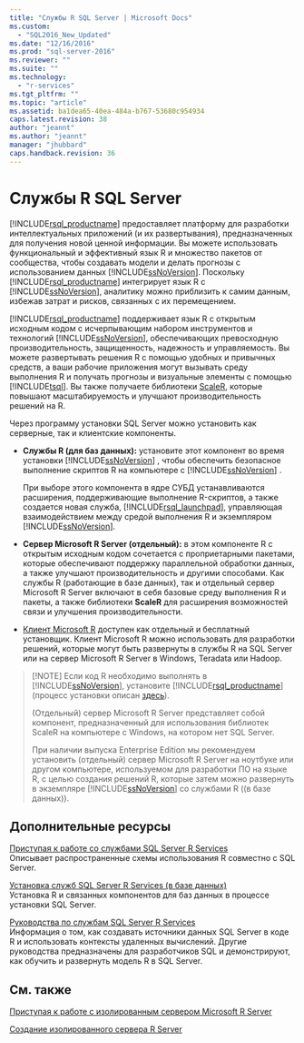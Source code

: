 ```yaml
---
title: "Службы R SQL Server | Microsoft Docs"
ms.custom: 
  - "SQL2016_New_Updated"
ms.date: "12/16/2016"
ms.prod: "sql-server-2016"
ms.reviewer: ""
ms.suite: ""
ms.technology: 
  - "r-services"
ms.tgt_pltfrm: ""
ms.topic: "article"
ms.assetid: ba1dea65-40ea-484a-b767-53680c954934
caps.latest.revision: 38
author: "jeannt"
ms.author: "jeannt"
manager: "jhubbard"
caps.handback.revision: 36
---
```

# Службы R SQL Server
  [!INCLUDE[rsql_productname](../../includes/rsql-productname-md.md)] предоставляет платформу для разработки интеллектуальных приложений (и их развертывания), предназначенных для получения новой ценной информации. Вы можете использовать функциональный и эффективный язык R и множество пакетов от сообщества, чтобы создавать модели и делать прогнозы с использованием данных [!INCLUDE[ssNoVersion](../../includes/ssnoversion-md.md)]. Поскольку [!INCLUDE[rsql_productname](../../includes/rsql-productname-md.md)] интегрирует язык R с [!INCLUDE[ssNoVersion](../../includes/ssnoversion-md.md)], аналитику можно приблизить к самим данным, избежав затрат и рисков, связанных с их перемещением.  
  
 [!INCLUDE[rsql_productname](../../includes/rsql-productname-md.md)] поддерживает язык R с открытым исходным кодом с исчерпывающим набором инструментов и технологий [!INCLUDE[ssNoVersion](../../includes/ssnoversion-md.md)], обеспечивающих превосходную производительность, защищенность, надежность и управляемость. Вы можете развертывать решения R с помощью удобных и привычных средств, а ваши рабочие приложения могут вызывать среду выполнения R и получать прогнозы и визуальные элементы с помощью [!INCLUDE[tsql](../../includes/tsql-md.md)]. Вы также получаете библиотеки [ScaleR](https://msdn.microsoft.com/microsoft-r/scaler/scaler), которые повышают масштабируемость и улучшают производительность решений на R.  
  
Через программу установки SQL Server можно установить как серверные, так и клиентские компоненты.  
  
+   **Службы R (для баз данных):** установите этот компонент во время установки [!INCLUDE[ssNoVersion](../../includes/ssnoversion-md.md)] , чтобы обеспечить безопасное выполнение скриптов R на компьютере с [!INCLUDE[ssNoVersion](../../includes/ssnoversion-md.md)] .  
  
     При выборе этого компонента в ядре СУБД устанавливаются расширения, поддерживающие выполнение R-скриптов, а также создается новая служба, [!INCLUDE[rsql_launchpad](../../includes/rsql-launchpad-md.md)], управляющая взаимодействием между средой выполнения R и экземпляром [!INCLUDE[ssNoVersion](../../includes/ssnoversion-md.md)].  
  
+   **Сервер Microsoft R Server (отдельный):** в этом компоненте R с открытым исходным кодом сочетается с проприетарными пакетами, которые обеспечивают поддержку параллельной обработки данных, а также улучшают производительность и другими способами. Как службы R (работающие в базе данных), так и отдельный сервер Microsoft R Server включают в себя базовые среду выполнения R и пакеты, а также библиотеки **ScaleR** для расширения возможностей связи и улучшения производительности. 
  
+    [Клиент Microsoft R](https://msdn.microsoft.com/microsoft-r/index#mrc) доступен как отдельный и бесплатный установщик.  Клиент Microsoft R можно использовать для разработки решений, которые могут быть развернуты в службы R на SQL Server или на сервер Microsoft R Server в Windows, Teradata или Hadoop. 
     

  > [!NOTE] Если код R необходимо выполнять в [!INCLUDE[ssNoVersion](../../includes/ssnoversion-md.md)], установите [!INCLUDE[rsql_productname](../../includes/rsql-productname-md.md)] (процесс установки описан [здесь](../../advanced-analytics/r-services/set-up-sql-server-r-services-in-database.md)).
  >  
  > \(Отдельный\) сервер Microsoft R Server представляет собой компонент, предназначенный для использования библиотек ScaleR на компьютере с Windows, на котором нет SQL Server. 
>   
>  При наличии выпуска Enterprise Edition мы рекомендуем установить \(отдельный\) сервер Microsoft R Server на ноутбуке или другом компьютере, используемом для разработки ПО на языке R, с целью создания решений R, которые затем можно развернуть в экземпляре [!INCLUDE[ssNoVersion](../../includes/ssnoversion-md.md)] со службами R (\(в базе данных\)).
  
## <a name="additional-resources"></a>Дополнительные ресурсы  
  
 [Приступая к работе со службами SQL Server R Services](../../advanced-analytics/r-services/getting-started-with-sql-server-r-services.md)   
 Описывает распространенные схемы использования R совместно с SQL Server.  
  
[Установка служб SQL Server R Services (в базе данных)](../../advanced-analytics/r-services/set-up-sql-server-r-services-in-database.md)  
Установка R и связанных компонентов для баз данных в процессе установки SQL Server.  
  
[Руководства по службам SQL Server R Services](../../advanced-analytics/r-services/sql-server-r-services-tutorials.md)  
Информация о том, как создавать источники данных SQL Server в коде R и использовать контексты удаленных вычислений. Другие руководства предназначены для разработчиков SQL и демонстрируют, как обучить и развернуть модель R в SQL Server.  
  
## <a name="see-also"></a>См. также  
  
 [Приступая к работе с изолированным сервером Microsoft R Server](../../advanced-analytics/r-services/getting-started-with-microsoft-r-server-standalone.md)  
 
 [Создание изолированного сервера R Server](../../advanced-analytics/r-services/create-a-standalone-r-server.md) 
  